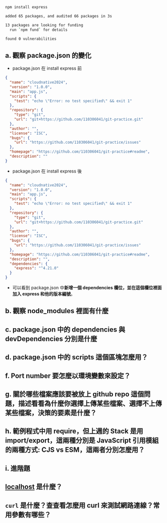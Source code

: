``` bash
npm install express 

added 65 packages, and audited 66 packages in 3s

13 packages are looking for funding
  run `npm fund` for details

found 0 vulnerabilities

```
a. 觀察 package.json 的變化
---
- package.json 在 install express 前
``` json
{
  "name": "cloudnative2024",
  "version": "1.0.0",
  "main": "app.js",
  "scripts": {
    "test": "echo \"Error: no test specified\" && exit 1"
  },
  "repository": {
    "type": "git",
    "url": "git+https://github.com/110306041/git-practice.git"
  },
  "author": "",
  "license": "ISC",
  "bugs": {
    "url": "https://github.com/110306041/git-practice/issues"
  },
  "homepage": "https://github.com/110306041/git-practice#readme",
  "description": ""
}

```
- package.json 在 install express 後
``` json
{
  "name": "cloudnative2024",
  "version": "1.0.0",
  "main": "app.js",
  "scripts": {
    "test": "echo \"Error: no test specified\" && exit 1"
  },
  "repository": {
    "type": "git",
    "url": "git+https://github.com/110306041/git-practice.git"
  },
  "author": "",
  "license": "ISC",
  "bugs": {
    "url": "https://github.com/110306041/git-practice/issues"
  },
  "homepage": "https://github.com/110306041/git-practice#readme",
  "description": "",
  "dependencies": {
    "express": "^4.21.0"
  }
}

```
- 可以看到 package.json 中**新增一個 dependencies 欄位，並在這個欄位裡面加入 express 和他的版本編號**。

b. 觀察 node_modules 裡面有什麼
---

c. package.json 中的 dependencies 與 devDependencies 分別是什麼
---

d. package.json 中的 scripts 這個區塊怎麼用？
---

f. Port number 要怎麼以環境變數來設定？
---

g. 關於哪些檔案應該要被放上 github repo 這個問題，描述看看為什麼你選擇上傳某些檔案、選擇不上傳某些檔案，決策的要素是什麼？
---

h. 範例程式中用 require，但上週的 Stack 是用 import/export，這兩種分別是 JavaScript 引用模組的兩種方式: CJS vs ESM，這兩者分別怎麼用？
---

i. 進階題
---

[localhost](http://localhost) 是什麼？
---

`curl` 是什麼？查查看怎麼用 curl 來測試網路連線？常用參數有哪些？
---
